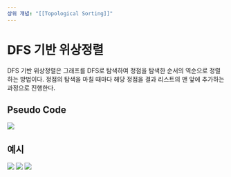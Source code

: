 ```yaml
---
상위 개념: "[[Topological Sorting]]"
---
```

# DFS 기반 위상정렬
DFS 기반 위상정렬은 그래프를 DFS로 탐색하여 정점을 탐색한 순서의 역순으로 정렬하는 방법이다. 정점의 탐색을 마칠 때마다 해당 정점을 결과 리스트의 맨 앞에 추가하는 과정으로 진행한다.

## Pseudo Code
![](https://i.imgur.com/NVpdoH0.png)

## 예시
![](https://i.imgur.com/EWkS8ry.png)
![](https://i.imgur.com/GM7D7cA.png)
![](https://i.imgur.com/Ybc43WM.png)
